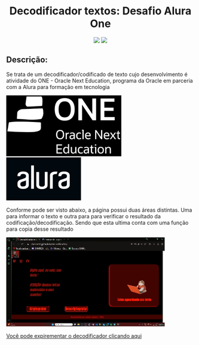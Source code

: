 <h1 align="center"> Decodificador textos: Desafio Alura One </h1>
<p align="center">
<img  loading="lazy" src="https://img.shields.io/badge/Status-Em%20desenvolvimeneto-yellow"/>
<img loading="lazy" src=" https://img.shields.io/github/license/claiton40/decodificador"/>
</p>
<h2> Descrição: </h2>
<p>
<p>Se trata de um decodificador/codificado de texto cujo desenvolvimento é atividade do ONE - Oracle Next Education, programa da Oracle em parceria com a Alura para formação em tecnologia</p>

![logo One](img/download.png) ![Logo Alura](img/alura-logo.jpg)

<p>Conforme pode ser visto abaixo, a página possui duas áreas distintas. Uma para informar o texto e outra para para verificar o resultado da codificação/decodificação. Sendo que esta ultima conta com uma função para copia desse resultado</p>

![alt text](img/gifprojeto.gif)

<a href="https://github.com/claiton40](https://claiton40.github.io/Decodificador/)"> Você pode expirementar o decodificador clicando aqui</a>
